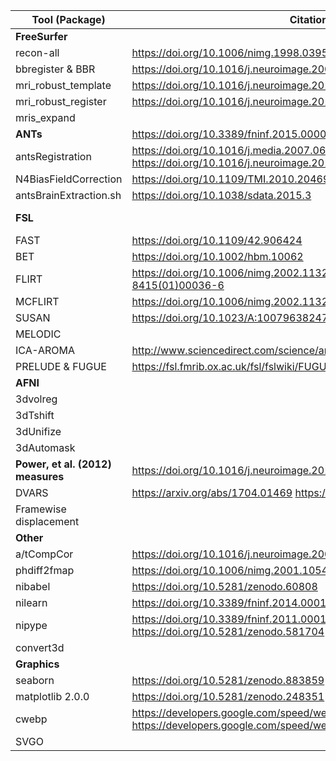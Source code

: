 | Tool (**Package**) | Citation(s) | Link to code or documentation |
|-----|-----|-----|
| **FreeSurfer** | | https://github.com/freesurfer/freesurfer |
| recon-all | https://doi.org/10.1006/nimg.1998.0395 | https://surfer.nmr.mgh.harvard.edu/fswiki/recon-all |
| bbregister & BBR | https://doi.org/10.1016/j.neuroimage.2009.06.060 |  |
| mri_robust_template | https://doi.org/10.1016/j.neuroimage.2012.02.084 | https://surfer.nmr.mgh.harvard.edu/fswiki/mri_robust_template |
| mri_robust_register | https://doi.org/10.1016/j.neuroimage.2010.07.020 | https://surfer.nmr.mgh.harvard.edu/fswiki/mri_robust_register |
| mris_expand | | https://mail.nmr.mgh.harvard.edu/pipermail/freesurfer/2009-July/011152.html |
| **ANTs** | https://doi.org/10.3389/fninf.2015.00005 | https://github.com/ANTsX/ANTs |
| antsRegistration | https://doi.org/10.1016/j.media.2007.06.004 https://doi.org/10.1016/j.neuroimage.2010.09.025 | |
| N4BiasFieldCorrection | https://doi.org/10.1109/TMI.2010.2046908 | |
| antsBrainExtraction.sh | https://doi.org/10.1038/sdata.2015.3 | https://github.com/ANTsX/ANTs/blob/v2.2.0/Scripts/antsBrainExtraction.sh |
| **FSL** | | https://doi.org/10.1016/j.neuroimage.2004.07.051 https://doi.org/10.1016/j.neuroimage.2008.10.055 https://doi.org/10.1016/j.neuroimage.2011.09.015
| FAST | https://doi.org/10.1109/42.906424 | https://fsl.fmrib.ox.ac.uk/fsl/fslwiki/FAST |
| BET | https://doi.org/10.1002/hbm.10062 | https://fsl.fmrib.ox.ac.uk/fsl/fslwiki/BET |
| FLIRT | https://doi.org/10.1006/nimg.2002.1132 https://doi.org/10.1016/S1361-8415(01)00036-6 | https://fsl.fmrib.ox.ac.uk/fsl/fslwiki/FLIRT; https://fsl.fmrib.ox.ac.uk/fsl/fslwiki/FLIRT_BBR |
| MCFLIRT | https://doi.org/10.1006/nimg.2002.1132 | https://fsl.fmrib.ox.ac.uk/fsl/fslwiki/MCFLIRT |
| SUSAN | https://doi.org/10.1023/A:1007963824710 | https://fsl.fmrib.ox.ac.uk/fsl/fslwiki/SUSAN |
| MELODIC | | https://fsl.fmrib.ox.ac.uk/fsl/fslwiki/MELODIC |
| ICA-AROMA | http://www.sciencedirect.com/science/article/pii/S1053811915001822 | https://github.com/rhr-pruim/ICA-AROMA/ |
| PRELUDE & FUGUE | https://fsl.fmrib.ox.ac.uk/fsl/fslwiki/FUGUE/Guide | https://nipype.readthedocs.io/en/latest/interfaces/generated/workflows.dmri/fsl.utils.html#cleanup-edge-pipeline |
| **AFNI** | | https://doi.org/10.1006/cbmr.1996.0014; https://doi.org/10.1016/j.neuroimage.2011.08.056
| 3dvolreg | | https://afni.nimh.nih.gov/pub/dist/doc/program_help/3dvolreg.html |
| 3dTshift | | https://afni.nimh.nih.gov/pub/dist/doc/program_help/3dTshift.html |
| 3dUnifize | | https://afni.nimh.nih.gov/pub/dist/doc/program_help/3dUnifize.html |
| 3dAutomask | | https://afni.nimh.nih.gov/pub/dist/doc/program_help/3dAutomask.html |
| **Power, et al. (2012) measures** | https://doi.org/10.1016/j.neuroimage.2011.10.018 | |
| DVARS | https://arxiv.org/abs/1704.01469 https://doi.org/10.1101/125021 | https://nipype.readthedocs.io/en/latest/interfaces/generated/nipype.algorithms.confounds.html#computedvars |
| Framewise displacement | | https://nipype.readthedocs.io/en/latest/interfaces/generated/nipype.algorithms.confounds.html#framewisedisplacement |
| **Other**
| a/tCompCor | https://doi.org/10.1016/j.neuroimage.2007.04.042 | http://nipype.readthedocs.io/en/latest/interfaces/generated/nipype.algorithms.confounds.html#compcor |
| phdiff2fmap | https://doi.org/10.1006/nimg.2001.1054 | https://fmriprep.readthedocs.io/en/stable/sdc/estimation.html#fmriprep.workflows.fieldmap.phdiff.phdiff2fmap |
| nibabel | https://doi.org/10.5281/zenodo.60808 | https://github.com/nipy/nibabel/ |
| nilearn | https://doi.org/10.3389/fninf.2014.00014 | https://github.com/nilearn/nilearn/ |
| nipype | https://doi.org/10.3389/fninf.2011.00013 https://doi.org/10.5281/zenodo.581704 | https://github.com/nipy/nipype/ |
| convert3d | | https://sourceforge.net/projects/c3d/ |
| **Graphics**
| seaborn | https://doi.org/10.5281/zenodo.883859 | https://github.com/mwaskom/seaborn |
| matplotlib 2.0.0 | https://doi.org/10.5281/zenodo.248351 | https://github.com/matplotlib/matplotlib |
| cwebp | https://developers.google.com/speed/webp/docs/webp_study https://developers.google.com/speed/webp/docs/webp_lossless_alpha_study | https://developers.google.com/speed/webp/ |
| SVGO | | https://github.com/svg/svgo |
